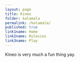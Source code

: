 ```yaml
---
layout: page
title: Kineo
folder: kalamala
permalink: /kalamala/
published: true
link1name: Home
link2name: Rulesies
link3name: Play
---
```


Kineo is very much a fun thing yay.
